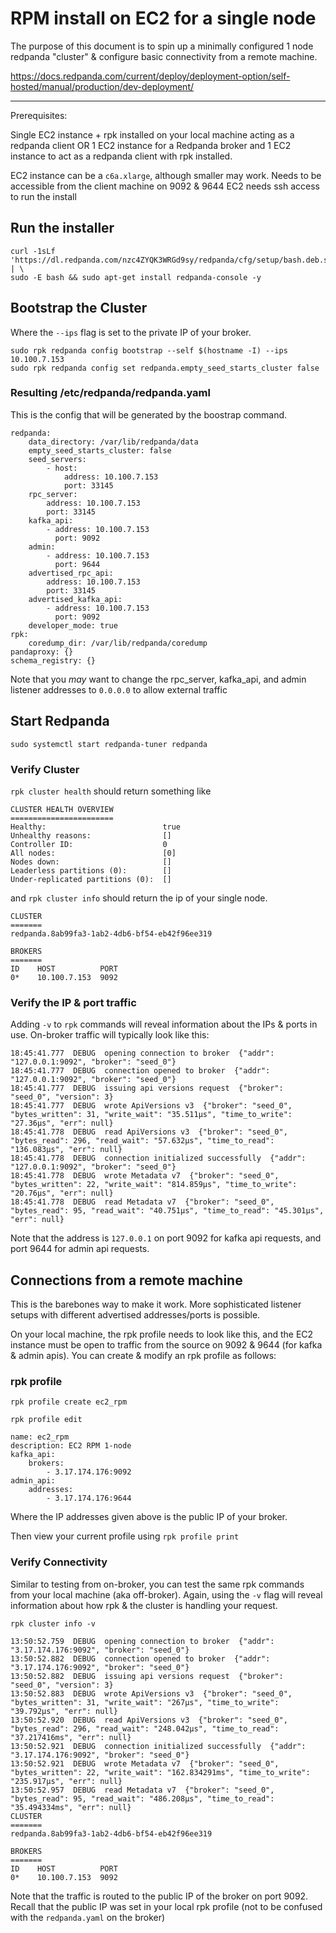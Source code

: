 # RPM install on EC2 for a single node

The purpose of this document is to spin up a minimally configured 1 node redpanda "cluster" & configure basic connectivity from a remote machine.


https://docs.redpanda.com/current/deploy/deployment-option/self-hosted/manual/production/dev-deployment/

---

Prerequisites:

Single EC2 instance + rpk installed on your local machine acting as a redpanda client
OR
1 EC2 instance for a Redpanda broker and 1 EC2 instance to act as a redpanda client with rpk installed.

EC2 instance can be a `c6a.xlarge`, although smaller may work.
Needs to be accessible from the client machine on 9092 & 9644
EC2 needs ssh access to run the install


## Run the installer

```
curl -1sLf 'https://dl.redpanda.com/nzc4ZYQK3WRGd9sy/redpanda/cfg/setup/bash.deb.sh' | \
sudo -E bash && sudo apt-get install redpanda-console -y
```


## Bootstrap the Cluster

Where the `--ips` flag is set to the private IP of your broker.

```
sudo rpk redpanda config bootstrap --self $(hostname -I) --ips 10.100.7.153
sudo rpk redpanda config set redpanda.empty_seed_starts_cluster false
```

### Resulting /etc/redpanda/redpanda.yaml

This is the config that will be generated by the boostrap command. 

```
redpanda:
    data_directory: /var/lib/redpanda/data
    empty_seed_starts_cluster: false
    seed_servers:
        - host:
            address: 10.100.7.153
            port: 33145
    rpc_server:
        address: 10.100.7.153
        port: 33145
    kafka_api:
        - address: 10.100.7.153
          port: 9092
    admin:
        - address: 10.100.7.153
          port: 9644
    advertised_rpc_api:
        address: 10.100.7.153
        port: 33145
    advertised_kafka_api:
        - address: 10.100.7.153
          port: 9092
    developer_mode: true
rpk:
    coredump_dir: /var/lib/redpanda/coredump
pandaproxy: {}
schema_registry: {}
```

Note that you _may_ want to change the rpc_server, kafka_api, and admin listener addresses to `0.0.0.0` to allow external traffic


## Start Redpanda


```
sudo systemctl start redpanda-tuner redpanda
```

### Verify Cluster

`rpk cluster health` should return something like

```
CLUSTER HEALTH OVERVIEW
=======================
Healthy:                          true
Unhealthy reasons:                []
Controller ID:                    0
All nodes:                        [0]
Nodes down:                       []
Leaderless partitions (0):        []
Under-replicated partitions (0):  []
```

and `rpk cluster info` should return the ip of your single node.

```
CLUSTER
=======
redpanda.8ab99fa3-1ab2-4db6-bf54-eb42f96ee319

BROKERS
=======
ID    HOST          PORT
0*    10.100.7.153  9092
```

### Verify the IP & port traffic

Adding `-v` to `rpk` commands will reveal information about the IPs & ports in use.   On-broker traffic will typically look like this:

```
18:45:41.777  DEBUG  opening connection to broker  {"addr": "127.0.0.1:9092", "broker": "seed_0"}
18:45:41.777  DEBUG  connection opened to broker  {"addr": "127.0.0.1:9092", "broker": "seed_0"}
18:45:41.777  DEBUG  issuing api versions request  {"broker": "seed_0", "version": 3}
18:45:41.777  DEBUG  wrote ApiVersions v3  {"broker": "seed_0", "bytes_written": 31, "write_wait": "35.511µs", "time_to_write": "27.36µs", "err": null}
18:45:41.778  DEBUG  read ApiVersions v3  {"broker": "seed_0", "bytes_read": 296, "read_wait": "57.632µs", "time_to_read": "136.083µs", "err": null}
18:45:41.778  DEBUG  connection initialized successfully  {"addr": "127.0.0.1:9092", "broker": "seed_0"}
18:45:41.778  DEBUG  wrote Metadata v7  {"broker": "seed_0", "bytes_written": 22, "write_wait": "814.859µs", "time_to_write": "20.76µs", "err": null}
18:45:41.778  DEBUG  read Metadata v7  {"broker": "seed_0", "bytes_read": 95, "read_wait": "40.751µs", "time_to_read": "45.301µs", "err": null}
```

Note that the address is `127.0.0.1` on port 9092 for kafka api requests, and port 9644 for admin api requests.



## Connections from a remote machine

This is the barebones way to make it work.  More sophisticated listener setups with different advertised addresses/ports is possible.

On your local machine, the rpk profile needs to look like this, and the EC2 instance must be open to traffic from the source on 9092 & 9644 (for kafka & admin apis).  You can create & modify an rpk profile as follows:

### rpk profile

`rpk profile create ec2_rpm`

`rpk profile edit`

```
name: ec2_rpm
description: EC2 RPM 1-node
kafka_api:
    brokers:
        - 3.17.174.176:9092
admin_api:
    addresses:
        - 3.17.174.176:9644
```

Where the IP addresses given above is the public IP of your broker. 

Then view your current profile using `rpk profile print`


### Verify Connectivity

Similar to testing from on-broker, you can test the same rpk commands from your local machine (aka off-broker).  Again, using the `-v` flag will reveal information about how rpk & the cluster is handling your request.


`rpk cluster info -v`

```
13:50:52.759  DEBUG  opening connection to broker  {"addr": "3.17.174.176:9092", "broker": "seed_0"}
13:50:52.882  DEBUG  connection opened to broker  {"addr": "3.17.174.176:9092", "broker": "seed_0"}
13:50:52.882  DEBUG  issuing api versions request  {"broker": "seed_0", "version": 3}
13:50:52.883  DEBUG  wrote ApiVersions v3  {"broker": "seed_0", "bytes_written": 31, "write_wait": "267µs", "time_to_write": "39.792µs", "err": null}
13:50:52.920  DEBUG  read ApiVersions v3  {"broker": "seed_0", "bytes_read": 296, "read_wait": "248.042µs", "time_to_read": "37.217416ms", "err": null}
13:50:52.921  DEBUG  connection initialized successfully  {"addr": "3.17.174.176:9092", "broker": "seed_0"}
13:50:52.921  DEBUG  wrote Metadata v7  {"broker": "seed_0", "bytes_written": 22, "write_wait": "162.834291ms", "time_to_write": "235.917µs", "err": null}
13:50:52.957  DEBUG  read Metadata v7  {"broker": "seed_0", "bytes_read": 95, "read_wait": "486.208µs", "time_to_read": "35.494334ms", "err": null}
CLUSTER
=======
redpanda.8ab99fa3-1ab2-4db6-bf54-eb42f96ee319

BROKERS
=======
ID    HOST          PORT
0*    10.100.7.153  9092
```

Note that the traffic is routed to the public IP of the broker on port 9092.  Recall that the public IP was set in your local rpk profile (not to be confused with the `redpanda.yaml` on the broker)







